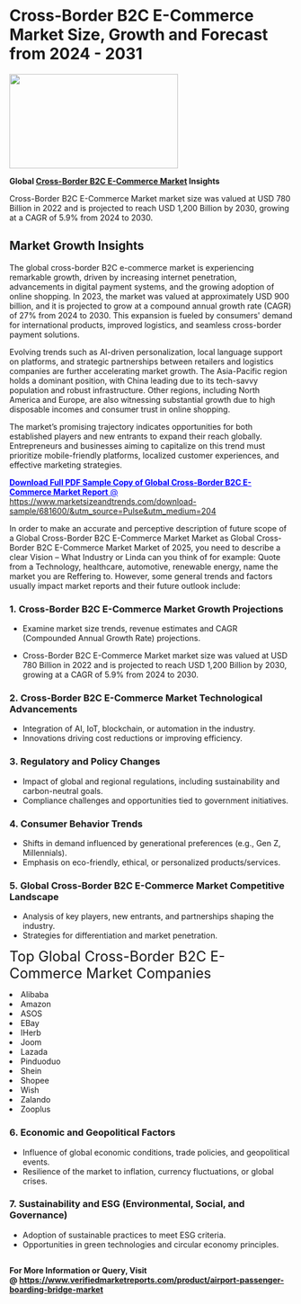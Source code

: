 <H1>Cross-Border B2C E-Commerce Market Size, Growth and Forecast from 2024 - 2031</H1><img class="aligncenter size-medium wp-image-584254" src="https://thirdeyenews.in/wp-content/uploads/2024/09/Global-Market-Research-300x168.jpeg" alt="" width="300" height="168" /><p><strong>Global&nbsp;<a href="https://www.marketsizeandtrends.com/download-sample/681600/&amp;utm_source=Pulse&amp;utm_medium=204">Cross-Border B2C E-Commerce Market</a> Insights</strong></p><p>Cross-Border B2C E-Commerce Market market size was valued at USD 780 Billion in 2022 and is projected to reach USD 1,200 Billion by 2030, growing at a CAGR of 5.9% from 2024 to 2030.</p><p><!DOCTYPE html> <html lang="en"> <head> <meta charset="UTF-8"> <meta name="viewport" content="width=device-width, initial-scale=1.0"> <title>Cross-Border B2C E-Commerce Market Growth Insights</title> </head> <body> <h2>Market Growth Insights</h2> <p> The global cross-border B2C e-commerce market is experiencing remarkable growth, driven by increasing internet penetration, advancements in digital payment systems, and the growing adoption of online shopping. In 2023, the market was valued at approximately USD 900 billion, and it is projected to grow at a compound annual growth rate (CAGR) of 27% from 2024 to 2030. This expansion is fueled by consumers' demand for international products, improved logistics, and seamless cross-border payment solutions. </p> <p> <a href="#" style="color: blue; text-decoration: underline;"></a> </p> <p> Evolving trends such as AI-driven personalization, local language support on platforms, and strategic partnerships between retailers and logistics companies are further accelerating market growth. The Asia-Pacific region holds a dominant position, with China leading due to its tech-savvy population and robust infrastructure. Other regions, including North America and Europe, are also witnessing substantial growth due to high disposable incomes and consumer trust in online shopping. </p> <p> The market’s promising trajectory indicates opportunities for both established players and new entrants to expand their reach globally. Entrepreneurs and businesses aiming to capitalize on this trend must prioritize mobile-friendly platforms, localized customer experiences, and effective marketing strategies. </p> <p> <a href="#" style="color: blue; text-decoration: underline;"></p><p><span class=""><strong>Download Full PDF Sample Copy of Global Cross-Border B2C E-Commerce Market Report</strong> @ <a href="https://www.marketsizeandtrends.com/download-sample/681600/&amp;utm_source=Pulse&amp;utm_medium=204" target="_blank">https://www.marketsizeandtrends.com/download-sample/681600/&amp;utm_source=Pulse&amp;utm_medium=204</a></span></p><p>In order to make an accurate and perceptive description of future scope of a Global&nbsp;Cross-Border B2C E-Commerce Market Market as Global&nbsp;Cross-Border B2C E-Commerce Market Market of 2025, you need to describe a clear Vision &ndash; What Industry or Linda can you think of for example: Quote from a Technology, healthcare, automotive, renewable energy, name the market you are Reffering to. However, some general trends and factors usually impact market reports and their future outlook include:</p><h3>1.&nbsp;<strong>Cross-Border B2C E-Commerce Market Growth Projections</strong></h3><ul><li>Examine market size trends, revenue estimates and CAGR (Compounded Annual Growth Rate) projections.</li><li><p>Cross-Border B2C E-Commerce Market market size was valued at USD 780 Billion in 2022 and is projected to reach USD 1,200 Billion by 2030, growing at a CAGR of 5.9% from 2024 to 2030.</p></li></ul><h3>2.&nbsp;<strong>Cross-Border B2C E-Commerce Market Technological Advancements</strong></h3><ul><li>Integration of AI, IoT, blockchain, or automation in the industry.</li><li>Innovations driving cost reductions or improving efficiency.</li></ul><h3>3.&nbsp;<strong>Regulatory and Policy Changes</strong></h3><ul><li>Impact of global and regional regulations, including sustainability and carbon-neutral goals.</li><li>Compliance challenges and opportunities tied to government initiatives.</li></ul><h3>4.&nbsp;<strong>Consumer Behavior Trends</strong></h3><ul><li>Shifts in demand influenced by generational preferences (e.g., Gen Z, Millennials).</li><li>Emphasis on eco-friendly, ethical, or personalized products/services.</li></ul><h3>5.&nbsp;<strong>Global Cross-Border B2C E-Commerce Market Competitive Landscape</strong></h3><ul><li>Analysis of key players, new entrants, and partnerships shaping the industry.</li><li>Strategies for differentiation and market penetration.</li></ul><p data-pm-slice="1 1 []"><span style="color: inherit; font-family: inherit; font-size: 25px;">Top Global Cross-Border B2C E-Commerce Market Companies</span></p><div class="" data-test-id=""><p><li>Alibaba</li><li> Amazon</li><li> ASOS</li><li> EBay</li><li> IHerb</li><li> Joom</li><li> Lazada</li><li> Pinduoduo</li><li> Shein</li><li> Shopee</li><li> Wish</li><li> Zalando</li><li> Zooplus</li></p></div><h3>6.&nbsp;<strong>Economic and Geopolitical Factors</strong></h3><ul><li>Influence of global economic conditions, trade policies, and geopolitical events.</li><li>Resilience of the market to inflation, currency fluctuations, or global crises.</li></ul><h3>7.&nbsp;<strong>Sustainability and ESG (Environmental, Social, and Governance)</strong></h3><ul><li>Adoption of sustainable practices to meet ESG criteria.</li><li>Opportunities in green technologies and circular economy principles.</li></ul><h2><strong style="font-size: 14px;">For More Information or Query, Visit @&nbsp;</strong><a style="background-color: #ffffff; font-size: 14px;" href="https://www.marketsizeandtrends.com/report/cross-border-b2c-e-commerce-market/" target="_blank">https://www.verifiedmarketreports.com/product/airport-passenger-boarding-bridge-market</a></h2>
